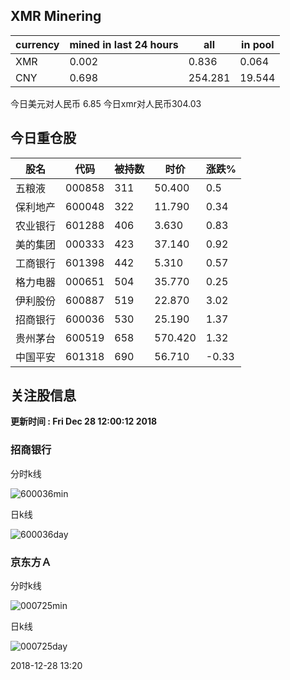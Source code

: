 ## XMR Minering

|currency|mined in last 24 hours|all|in pool|
|---|---|---|---|
|XMR|0.002|0.836|0.064|
|CNY|0.698|254.281|19.544|

今日美元对人民币 6.85	今日xmr对人民币304.03


## 今日重仓股 

|股名|代码|被持数|时价|涨跌%|
|---|---|---|---|---|
|五粮液|000858|311|50.400|0.5|
|保利地产|600048|322|11.790|0.34|
|农业银行|601288|406|3.630|0.83|
|美的集团|000333|423|37.140|0.92|
|工商银行|601398|442|5.310|0.57|
|格力电器|000651|504|35.770|0.25|
|伊利股份|600887|519|22.870|3.02|
|招商银行|600036|530|25.190|1.37|
|贵州茅台|600519|658|570.420|1.32|
|中国平安|601318|690|56.710|-0.33|

## 关注股信息
**更新时间 : Fri Dec 28 12:00:12 2018**
### 招商银行 
分时k线

![600036min](http://image.sinajs.cn/newchart/min/n/sh600036.gif)

日k线

![600036day](http://image.sinajs.cn/newchart/daily/n/sh600036.gif)

### 京东方Ａ 
分时k线

![000725min](http://image.sinajs.cn/newchart/min/n/sz000725.gif)

日k线

![000725day](http://image.sinajs.cn/newchart/daily/n/sz000725.gif)

2018-12-28 13:20